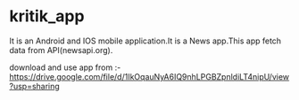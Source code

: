 # kritik_app

It is an Android and IOS mobile application.It is a News app.This app fetch data from API(newsapi.org). 

download and use app from :-https://drive.google.com/file/d/1IkOqauNyA6IQ9nhLPGBZpnldiLT4nipU/view?usp=sharing
